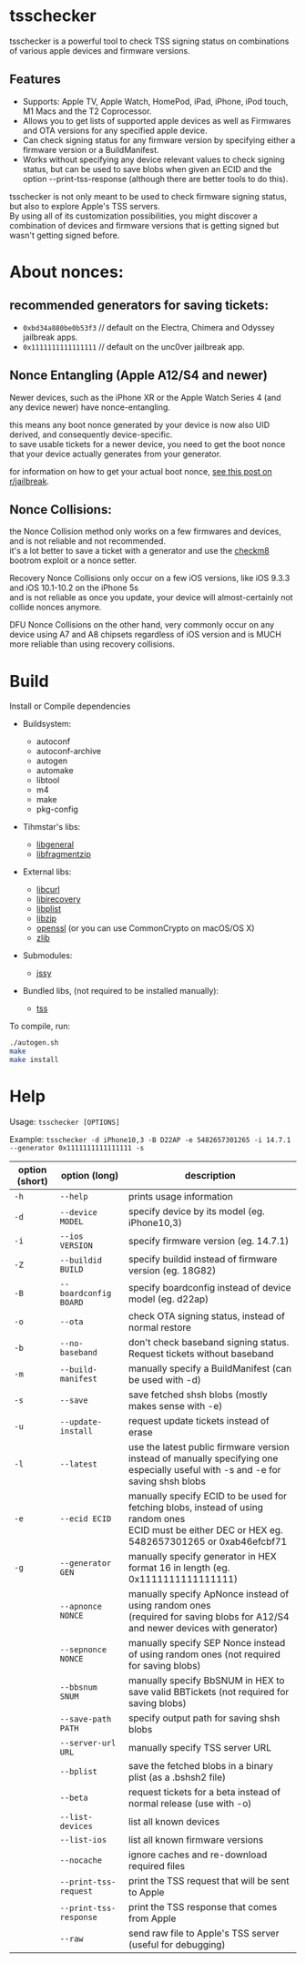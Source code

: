 # tsschecker  
tsschecker is a powerful tool to check TSS signing status on combinations of various apple devices and firmware versions.

## Features  
* Supports: Apple TV, Apple Watch, HomePod, iPad, iPhone, iPod touch, M1 Macs and the T2 Coprocessor.
* Allows you to get lists of supported apple devices as well as Firmwares and OTA versions for any specified apple device.
* Can check signing status for any firmware version by specifying either a firmware version or a BuildManifest.
* Works without specifying any device relevant values to check signing status, but can be used to save blobs when given an ECID and the option --print-tss-response (although there are better tools to do this).

tsschecker is not only meant to be used to check firmware signing status, but also to explore Apple's TSS servers.<br/>
By using all of its customization possibilities, you might discover a combination of devices and firmware versions that is getting signed but wasn't getting signed before. 

# About nonces:
## recommended generators for saving tickets:
* `0xbd34a880be0b53f3` // default on the Electra, Chimera and Odyssey jailbreak apps.
* `0x1111111111111111` // default on the unc0ver jailbreak app.

## Nonce Entangling (Apple A12/S4 and newer)
Newer devices, such as the iPhone XR or the Apple Watch Series 4 (and any device newer) have nonce-entangling.

this means any boot nonce generated by your device is now also UID derived, and consequently device-specific.<br/>to save usable tickets for a newer device, you need to get the boot nonce that your device actually generates from your generator.

for information on how to get your actual boot nonce, [see this post on r/jailbreak](https://www.reddit.com/r/jailbreak/comments/cssh8f/tutorial_easiest_way_to_save_blobs_on_a12/).

## Nonce Collisions:

the Nonce Collision method only works on a few firmwares and devices, and is not reliable and not recommended.<br/>it's a lot better to save a ticket with a generator and use the [checkm8](https://github.com/axi0mx/ipwndfu) bootrom exploit or a nonce setter.

Recovery Nonce Collisions only occur on a few iOS versions, like iOS 9.3.3 and iOS 10.1-10.2 on the iPhone 5s<br/>and is not reliable as once you update, your device will almost-certainly not collide nonces anymore.

DFU Nonce Collisions on the other hand, very commonly occur on any device using A7 and A8 chipsets regardless of iOS version and is MUCH more reliable than using recovery collisions.

# Build
Install or Compile dependencies

* Buildsystem:
  * autoconf
  * autoconf-archive
  * autogen
  * automake
  * libtool
  * m4
  * make
  * pkg-config

* Tihmstar's libs:
  * [libgeneral](https://github.com/tihmstar/libgeneral)
  * [libfragmentzip](https://github.com/tihmstar/libfragmentzip)

* External libs:
  * [libcurl](https://curl.haxx.se/libcurl/)
  * [libirecovery](https://github.com/libimobiledevice/libirecovery)
  * [libplist](https://github.com/libimobiledevice/libplist)
  * [libzip](https://libzip.org/)
  * [openssl](https://www.openssl.org/) (or you can use CommonCrypto on macOS/OS X)
  * [zlib](https://zlib.net/)
  
* Submodules:
  * [jssy](https://github.com/tihmstar/jssy)
  
* Bundled libs, (not required to be installed manually):
  * [tss](https://github.com/libimobiledevice)

To compile, run:

```bash
./autogen.sh
make
make install
```

# Help  
Usage: `tsschecker [OPTIONS]`

Example: `tsschecker -d iPhone10,3 -B D22AP -e 5482657301265 -i 14.7.1 --generator 0x1111111111111111 -s`

| option (short) | option (long)             | description                                                                       |
|----------------|---------------------------|-----------------------------------------------------------------------------------|
|  `-h`          | `--help`                  | prints usage information                                                          |        
|  `-d`          | `--device MODEL`          | specify device by its model (eg. iPhone10,3)                                      |
|  `-i`          | `--ios VERSION`           | specify firmware version (eg. 14.7.1)                                             |
|  `-Z`	         | `--buildid BUILD `	       | specify buildid instead of firmware version (eg. 18G82)							                    |
|  `-B` 	        | `--boardconfig BOARD `	   | specify boardconfig instead of device model (eg. d22ap)						                     |
|  `-o`          | `--ota`	                  | check OTA signing status, instead of normal restore                               |
|  `-b`          | `--no-baseband`           | don't check baseband signing status. Request tickets without baseband             |
|  `-m`          | `--build-manifest`        | manually specify a BuildManifest (can be used with -d)                            | 
|  `-s`          | `--save`		     		         | save fetched shsh blobs (mostly makes sense with -e)                              |
|  `-u`          | `--update-install`        | request update tickets instead of erase                                           |  
|  `-l`	         | `--latest`  				          | use the latest public firmware version instead of manually specifying one<br/>especially useful with -s and -e for saving shsh blobs                                                                                                                |
|  `-e`          | `--ecid ECID`	            | manually specify ECID to be used for fetching blobs, instead of using random ones<br/>ECID must be either DEC or HEX eg. 5482657301265 or 0xab46efcbf71                                                                                               |
|  `-g`          | `--generator GEN`         | manually specify generator in HEX format 16 in length (eg. 0x1111111111111111)    |
|      			       | `--apnonce NONCE`   		    | manually specify ApNonce instead of using random ones<br/>(required for saving blobs for A12/S4 and newer devices with generator)                                                                                                                       |
|      			       | `--sepnonce NONCE`        | manually specify SEP Nonce instead of using random ones (not required for saving blobs) 		                                                                                                                                                    |
|                | `--bbsnum SNUM`           | manually specify BbSNUM in HEX to save valid BBTickets (not required for saving blobs)                                                                                                                                                                  |
|      			       | `--save-path PATH`        | specify output path for saving shsh blobs 		 											                          |
|                | `--server-url URL`        | manually specify TSS server URL                                                   |
|                | `--bplist`                | save the fetched blobs in a binary plist (as a .bshsh2 file)                      |
|                | `--beta`	                 | request tickets for a beta instead of normal release (use with -o)                |
|                | `--list-devices`          | list all known devices                                                            |
|                | `--list-ios`	             | list all known firmware versions                                                  |
|                | `--nocache`       	       | ignore caches and re-download required files                                      |
|                | `--print-tss-request`     | print the TSS request that will be sent to Apple                                  |
|                | `--print-tss-response`    | print the TSS response that comes from Apple                                      |
|                | `--raw`                   | send raw file to Apple's TSS server (useful for debugging)                        |
